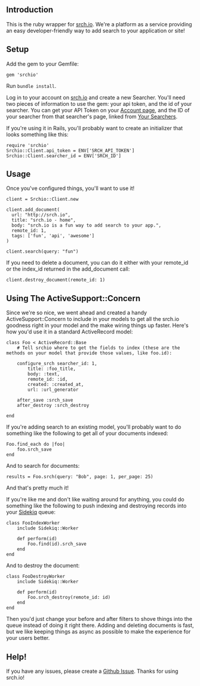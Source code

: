 ## Introduction

This is the ruby wrapper for [srch.io](http://srch.io).  We're a platform as a service providing an easy developer-friendly way to add search to your application or site!

## Setup 

Add the gem to your Gemfile:

<pre><code>gem 'srchio'</code></pre>

Run <code>bundle install</code>.

Log in to your account on [srch.io](http://srch.io) and create a new Searcher.  You'll need two pieces of information to use the gem: your api token, and the id of your searcher.  You can get your API Token on your [Account page](https://srch.io/account), and the ID of your searcher from that searcher's page, linked from [Your Searchers](https://srch.io/searchers).

If you're using it in Rails, you'll probably want to create an initializer that looks something like this:

<pre><code>require 'srchio'
Srchio::Client.api_token = ENV['SRCH_API_TOKEN']
Srchio::Client.searcher_id = ENV['SRCH_ID']</code></pre>

## Usage

Once you've configured things, you'll want to use it!

<pre><code>client = Srchio::Client.new

client.add_document(
  url: "http://srch.io",
  title: "srch.io - home",
  body: "srch.io is a fun way to add search to your app.",
  remote_id: 1,
  tags: ['fun', 'api', 'awesome']
)

client.search(query: "fun")</code></pre>

If you need to delete a document, you can do it either with your remote_id or the index_id returned in the add_document call:

<pre><code>client.destroy_document(remote_id: 1)</code></pre>

## Using The ActiveSupport::Concern

Since we're so nice, we went ahead and created a handy ActiveSupport::Concern to include in your models to get all the srch.io goodness right in your model and the make wiring things up faster.  Here's how you'd use it in a standard ActiveRecord model:

<pre><code>class Foo &lt; ActiveRecord::Base
	# Tell srchio where to get the fields to index (these are the methods on your model that provide those values, like foo.id):
	
	configure_srch searcher_id: 1,
		title: :foo_title,
		body: :text,
		remote_id: :id,
		created: :created_at, 
		url: :url_generator
		
	after_save :srch_save
	after_destroy :srch_destroy
	
end</code></pre>

If you're adding search to an existing model, you'll probably want to do something like the following to get all of your documents indexed:

<pre><code>Foo.find_each do |foo|
	foo.srch_save
end</code></pre>

And to search for documents:

<pre><code>results = Foo.srch(query: "Bob", page: 1, per_page: 25)</code></pre>

And that's pretty much it!

If you're like me and don't like waiting around for anything, you could do something like the following to push indexing and destroying records into your [Sidekiq](http://sidekiq.org) queue:

<pre><code>class FooIndexWorker
	include Sidekiq::Worker
	
	def perform(id)
		Foo.find(id).srch_save
	end
end</code></pre>

And to destroy the document:

<pre><code>class FooDestroyWorker
	include Sidekiq::Worker
	
	def perform(id)
		Foo.srch_destroy(remote_id: id)
	end
end</code></pre>

Then you'd just change your before and after filters to shove things into the queue instead of doing it right there.  Adding and deleting documents is fast, but we like keeping things as async as possible to make the experience for your users better.
## Help!

If you have any issues, please create a [Github Issue](https://github.com/railsmachine/srchio/issues).  Thanks for using srch.io!